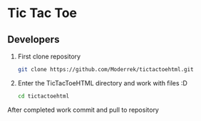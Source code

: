 # Tic Tac Toe
## Developers
1. First clone repository
   ```bash
   git clone https://github.com/Moderrek/tictactoehtml.git
   ```
2. Enter the TicTacToeHTML directory and work with files :D
   ```bash
   cd tictactoehtml
   ```
After completed work commit and pull to repository